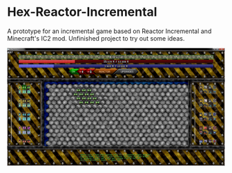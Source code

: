 # Hex-Reactor-Incremental
A prototype for an incremental game based on Reactor Incremental and Minecraft's IC2 mod.
Unfinished project to try out some ideas.

![](https://github.com/Sopel97/Hex-Reactor-Incremental/blob/master/ss.png)
